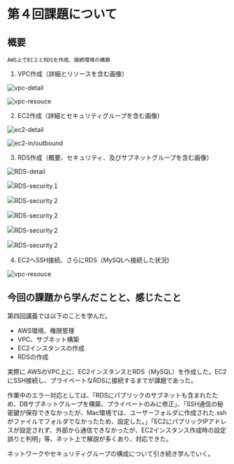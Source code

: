 # 第４回課題について

## 概要

    AWS上でEC２とRDSを作成、接続環境の構築

1.  VPC作成（詳細とリソースを含む画像）

![vpc-detail](images04/1.lec04-1-vpc1)

![vpc-resouce](images04/2.lec04-2-vpc2)

2.  EC2作成（詳細とセキュリティグループを含む画像）

![ec2-detail](images04/3.lec04-ec2-detail)

![ec2-in/outbound](images04/4.lec04-ec2-in-out)

3.  RDS作成（概要、セキュリティ、及びサブネットグループを含む画像）

![RDS-detail](images04/5.lec04-rds-detail)

![RDS-security１](images04/6.lec04-rds-security)

![RDS-security２](images04/7.lec04-rds-security2)

![RDS-security２](images04/8.lec04-subnet1)

![RDS-security２](images04/9.lec04-subnet2)

![RDS-security２](images04/10.lec04-rds-in)


4.  EC2へSSH接続、さらにRDS（MySQLへ接続した状況)

![vpc-resouce](images04/11.lec04-console)

## 今回の課題から学んだことと、感じたこと

第四回講義では以下のことを学んだ。
* AWS環境、権限管理
* VPC、サブネット構築
* EC2インスタンスの作成
* RDSの作成


実際に AWSのVPC上に、EC2インスタンスとRDS（MySQL）を作成した。EC2にSSH接続し、プライベートなRDSに接続するまでが課題であった。

作業中のエラー対応としては、「RDSにパブリックのサブネットも含まれたため、DBサブネットグループを構築、プライベートのみに修正」、「SSH通信の秘密鍵が保存できなかったが、Mac環境では、ユーザーフォルダに作成された.sshがファイルでフォルダでなかったため、設定した。」「EC2にパブリックIPアドレスが設定されず、外部から通信できなかったが、EC2インスタンス作成時の設定誤りと判明」等、ネット上で解説が多くあり、対応できた。

ネットワークやセキュリティグループの構成について引き続き学んでいく。

